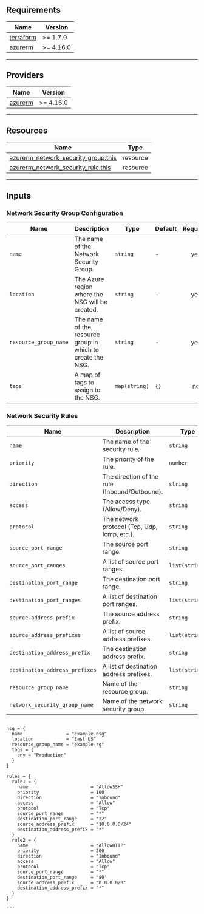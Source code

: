 ## Requirements

| Name | Version |
|------|---------|
| <a name="requirement_terraform"></a> [terraform](#requirement\_terraform) | >= 1.7.0 |
| <a name="requirement_azurerm"></a> [azurerm](#requirement\_azurerm) | >= 4.16.0 |

---

## Providers

| Name | Version |
|------|---------|
| <a name="provider_azurerm"></a> [azurerm](#provider\_azurerm) | >= 4.16.0 |

---

## Resources

| Name | Type |
|------|------|
| [azurerm_network_security_group.this](https://registry.terraform.io/providers/hashicorp/azurerm/4.16.0/docs/resources/network_security_group) | resource |
| [azurerm_network_security_rule.this](https://registry.terraform.io/providers/hashicorp/azurerm/4.16.0/docs/resources/network_security_rule) | resource |

---

## Inputs

### Network Security Group Configuration

| Name | Description | Type | Default | Required |
|------|-------------|------|---------|:--------:|
| `name` | The name of the Network Security Group. | `string` | - | yes |
| `location` | The Azure region where the NSG will be created. | `string` | - | yes |
| `resource_group_name` | The name of the resource group in which to create the NSG. | `string` | - | yes |
| `tags` | A map of tags to assign to the NSG. | `map(string)` | `{}` | no |

### Network Security Rules

| Name | Description | Type | Default | Required |
|------|-------------|------|---------|:--------:|
| `name` | The name of the security rule. | `string` | - | yes |
| `priority` | The priority of the rule. | `number` | - | yes |
| `direction` | The direction of the rule (Inbound/Outbound). | `string` | - | yes |
| `access` | The access type (Allow/Deny). | `string` | - | yes |
| `protocol` | The network protocol (Tcp, Udp, Icmp, etc.). | `string` | - | yes |
| `source_port_range` | The source port range. | `string` | - | no |
| `source_port_ranges` | A list of source port ranges. | `list(string)` | - | no |
| `destination_port_range` | The destination port range. | `string` | - | no |
| `destination_port_ranges` | A list of destination port ranges. | `list(string)` | - | no |
| `source_address_prefix` | The source address prefix. | `string` | - | no |
| `source_address_prefixes` | A list of source address prefixes. | `list(string)` | - | no |
| `destination_address_prefix` | The destination address prefix. | `string` | - | no |
| `destination_address_prefixes` | A list of destination address prefixes. | `list(string)` | - | no |
| `resource_group_name` | Name of the resource group. | `string` | - | yes |
| `network_security_group_name` | Name of the network security group. | `string` | - | yes |

```hcl

nsg = {
  name                = "example-nsg"
  location            = "East US"
  resource_group_name = "example-rg"
  tags = {
    env = "Production"
  }
}

rules = {
  rule1 = {
    name                       = "AllowSSH"
    priority                   = 100
    direction                  = "Inbound"
    access                     = "Allow"
    protocol                   = "Tcp"
    source_port_range          = "*"
    destination_port_range     = "22"
    source_address_prefix      = "10.0.0.0/24"
    destination_address_prefix = "*"
  }
  rule2 = {
    name                       = "AllowHTTP"
    priority                   = 200
    direction                  = "Inbound"
    access                     = "Allow"
    protocol                   = "Tcp"
    source_port_range          = "*"
    destination_port_range     = "80"
    source_address_prefix      = "0.0.0.0/0"
    destination_address_prefix = "*"
  }
}

´´´
